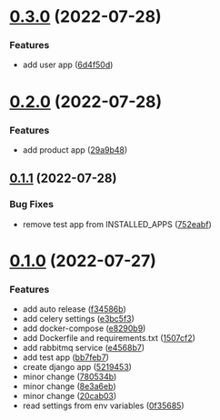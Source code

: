 # [0.3.0](https://github.com/ghorbani-mohammad/preparing-2/compare/v0.2.0...v0.3.0) (2022-07-28)


### Features

* add user app ([6d4f50d](https://github.com/ghorbani-mohammad/preparing-2/commit/6d4f50d1cc1da48dcb7eb219d12d54e8668e0573))



# [0.2.0](https://github.com/ghorbani-mohammad/preparing-2/compare/v0.1.1...v0.2.0) (2022-07-28)


### Features

* add product app ([29a9b48](https://github.com/ghorbani-mohammad/preparing-2/commit/29a9b48daac3b9a0d4e57bfc53370aa6d37a7221))



## [0.1.1](https://github.com/ghorbani-mohammad/preparing-2/compare/v0.1.0...v0.1.1) (2022-07-28)


### Bug Fixes

* remove test app from INSTALLED_APPS ([752eabf](https://github.com/ghorbani-mohammad/preparing-2/commit/752eabf7f96411db2198864e0d30a095b69b26a4))



# [0.1.0](https://github.com/ghorbani-mohammad/preparing-2/compare/e8290b9781d8b731c7dee590deaa2229a9317f7c...v0.1.0) (2022-07-27)


### Features

* add auto release ([f34586b](https://github.com/ghorbani-mohammad/preparing-2/commit/f34586b80adf2efe2214fdcbe418bede38218709))
* add celery settings ([e3bc5f3](https://github.com/ghorbani-mohammad/preparing-2/commit/e3bc5f3bf6a53c34e7bc8fb6d12d8896507cc967))
* add docker-compose ([e8290b9](https://github.com/ghorbani-mohammad/preparing-2/commit/e8290b9781d8b731c7dee590deaa2229a9317f7c))
* add Dockerfile and requirements.txt ([1507cf2](https://github.com/ghorbani-mohammad/preparing-2/commit/1507cf2c47dfc032aabe3d5abfc98ddd06e879ad))
* add rabbitmq service ([e4568b7](https://github.com/ghorbani-mohammad/preparing-2/commit/e4568b79f33af8767b597d6f55e2cbb969d75d33))
* add test app ([bb7feb7](https://github.com/ghorbani-mohammad/preparing-2/commit/bb7feb706cb3a8175299e5a20dabca3d3c3f53b3))
* create django app ([5219453](https://github.com/ghorbani-mohammad/preparing-2/commit/521945313ae5bea7678c309454fda63b898a4884))
* minor change ([780534b](https://github.com/ghorbani-mohammad/preparing-2/commit/780534ba3e5bb61e661c53a18a0ca542d4d48a2b))
* minor change ([8e3a6eb](https://github.com/ghorbani-mohammad/preparing-2/commit/8e3a6eb52934fbcc837da6f67673093a1b6951fe))
* minor change ([20cab03](https://github.com/ghorbani-mohammad/preparing-2/commit/20cab0325d41cc57326fe3210802360e1121469f))
* read settings from env variables ([0f35685](https://github.com/ghorbani-mohammad/preparing-2/commit/0f35685598a9de30ec6df4d1a11572d41f616eed))



